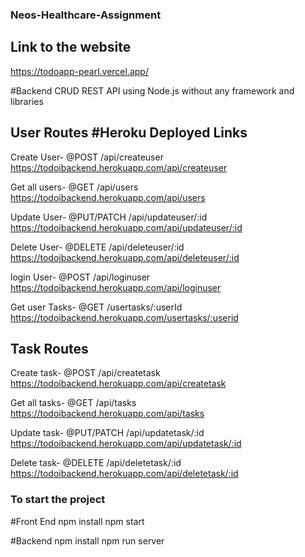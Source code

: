 ### Neos-Healthcare-Assignment

## Link to the website

https://todoapp-pearl.vercel.app/

#Backend
CRUD REST API using Node.js without any framework and libraries

## User Routes                                                                  #Heroku Deployed Links
 
Create User- @POST          /api/createuser                                  https://todoibackend.herokuapp.com/api/createuser

Get all users- @GET         /api/users                                        https://todoibackend.herokuapp.com/api/users

Update User- @PUT/PATCH     /api/updateuser/:id                               https://todoibackend.herokuapp.com/api/updateuser/:id 

Delete User- @DELETE        /api/deleteuser/:id                               https://todoibackend.herokuapp.com/api/deleteuser/:id 

login User- @POST            /api/loginuser                                   https://todoibackend.herokuapp.com/api/loginuser

Get user Tasks- @GET       /usertasks/:userId                                 https://todoibackend.herokuapp.com/usertasks/:userid


## Task Routes
Create task- @POST          /api/createtask                                   https://todoibackend.herokuapp.com/api/createtask

Get all tasks- @GET         /api/tasks                                        https://todoibackend.herokuapp.com/api/tasks

Update task- @PUT/PATCH     /api/updatetask/:id                               https://todoibackend.herokuapp.com/api/updatetask/:id 

Delete task- @DELETE        /api/deletetask/:id                               https://todoibackend.herokuapp.com/api/deletetask/:id 



### To start the project
#Front End
npm install
npm start

#Backend
npm install
npm run server






